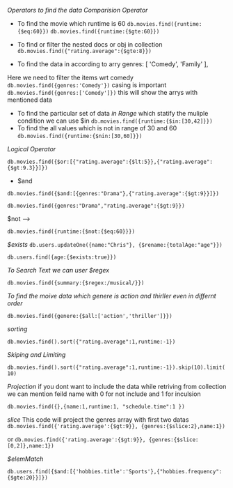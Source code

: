 <!-- *{
    "id": 1,
    "url": "http://www.tvmaze.com/shows/1/under-the-dome",
    "name": "Under the Dome",
    "type": "Scripted",
    "language": "English",
    "genres": ["Drama", "Science-Fiction", "Thriller"],
    "status": "Ended",
    "runtime": 60,
    "premiered": "2013-06-24",
    "officialSite": "http://www.cbs.com/shows/under-the-dome/",
    "schedule": { "time": "22:00", "days": ["Thursday"] },
    "rating": { "average": 6.5 },
    "weight": 91,
    "network": { "id": 2, "name": "CBS", "country": { "name": "United States", "code": "US", "timezone": "America/New_York" } },
    "webChannel": null,
    "externals": { "tvrage": 25988, "thetvdb": 264492, "imdb": "tt1553656" },
    "image": {
      "medium": "http://static.tvmaze.com/uploads/images/medium_portrait/0/1.jpg",
      "original": "http://static.tvmaze.com/uploads/images/original_untouched/0/1.jpg"
    },
    "summary": "<p><b>Under the Dome</b> is the story of a small town that is suddenly and inexplicably sealed off from the rest of the world by an enormous transparent dome. The town's inhabitants must deal with surviving the post-apocalyptic conditions while searching for answers about the dome, where it came from and if and when it will go away.</p>",
    "updated": 1529612668,
    "_links": { "self": { "href": "http://api.tvmaze.com/shows/1" }, "previousepisode": { "href": "http://api.tvmaze.com/episodes/185054" } }
  } -->

_Operators to find the data_
_Comparision Operator_

<!-- Common Operators $eq Equla to  ,`$nq` not Equal to, $lt Lesser than, $gt Greater than, $lte LesserThan or Equal, $gte Greater Than or equal -->

- To find the movie which runtime is 60
  `db.movies.find({runtime:{$eq:60}})`
  `db.movies.find({runtime:{$gte:60}})`

- To find or filter the nested docs or obj in collection
  `db.movies.find({"rating.average":{$gte:8}})`
- To find the data in according to arry
  genres: [ 'Comedy', 'Family' ],

Here we need to filter the items wrt comedy
`db.movies.find({genres:'Comedy'})` casing is important
`db.movies.find({genres:['Comedy']})` this will show the arrys with mentioned data

- To find the particular set of data _in Range_ which statify the muliple condition we can use $in
`db.movies.find({runtime:{$in:[30,42]}})`
- To find the all values which is not in range of 30 and 60
  `db.movies.find({runtime:{$nin:[30,60]}})`

_Logical Operator_

<!-- > $or, $nor, $and -->

`db.movies.find({$or:[{"rating.average":{$lt:5}},{"rating.average":{$gt:9.3}}]})`

- $and

`db.movies.find({$and:[{genres:"Drama"},{"rating.average":{$gt:9}}]})`

<!-- both are same we can avoid and by using below conditon -->

`db.movies.find({genres:"Drama","rating.average":{$gt:9}})`

<!--> $not -->

`db.movies.find({runtime:{$not:{$eq:60}}})`

_$exists_
`db.users.updateOne({name:"Chris"}, {$rename:{totalAge:"age"}})`

`db.users.find({age:{$exists:true}})`

_To Search Text we can user $regex_

`db.movies.find({summary:{$regex:/musical/}})`

<!-- This won't look for full equality it will just search the text which is mentioned in the regex -->

_To find the moive data which genere is action and thirller even in differnt order_

`db.movies.find({genere:{$all:['action','thriller']}})`

_sorting_

`db.movies.find().sort({"rating.average":1,runtime:-1})`

_Skiping and Limiting_

`db.movies.find().sort({"rating.average":1,runtime:-1}).skip(10).limit(10)`

_Projection_
if you dont want to include the data while retriving from collection we can mention feild name with 0 for not include and 1 for inculsion

`db.movies.find({},{name:1,runtime:1, "schedule.time":1 })`

*slice*
This code will project the genres array with first two datas
`db.movies.find({'rating.average':{$gt:9}}, {genres:{$slice:2},name:1})`

or
`db.movies.find({'rating.average':{$gt:9}}, {genres:{$slice:[0,2]},name:1})`


*$elemMatch*

`db.users.find({$and:[{'hobbies.title':'Sports'},{"hobbies.frequency":{$gte:20}}]})`